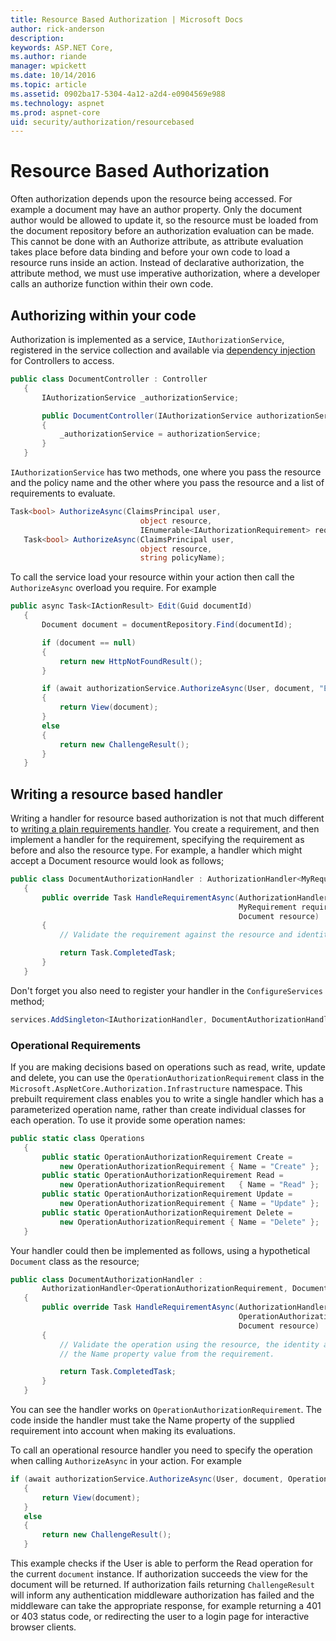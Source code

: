 ```yaml
---
title: Resource Based Authorization | Microsoft Docs
author: rick-anderson
description: 
keywords: ASP.NET Core,
ms.author: riande
manager: wpickett
ms.date: 10/14/2016
ms.topic: article
ms.assetid: 0902ba17-5304-4a12-a2d4-e0904569e988
ms.technology: aspnet
ms.prod: aspnet-core
uid: security/authorization/resourcebased
---
```

# Resource Based Authorization

<a name=security-authorization-resource-based></a>

Often authorization depends upon the resource being accessed. For example a document may have an author property. Only the document author would be allowed to update it, so the resource must be loaded from the document repository before an authorization evaluation can be made. This cannot be done with an Authorize attribute, as attribute evaluation takes place before data binding and before your own code to load a resource runs inside an action. Instead of declarative authorization, the attribute method, we must use imperative authorization, where a developer calls an authorize function within their own code.

## Authorizing within your code

Authorization is implemented as a service, `IAuthorizationService`, registered in the service collection and available via [dependency injection](../../fundamentals/dependency-injection.md#fundamentals-dependency-injection) for Controllers to access.

```csharp
public class DocumentController : Controller
   {
       IAuthorizationService _authorizationService;

       public DocumentController(IAuthorizationService authorizationService)
       {
           _authorizationService = authorizationService;
       }
   }
   ```

`IAuthorizationService` has two methods, one where you pass the resource and the policy name and the other where you pass the resource and a list of requirements to evaluate.

```csharp
Task<bool> AuthorizeAsync(ClaimsPrincipal user,
                             object resource,
                             IEnumerable<IAuthorizationRequirement> requirements);
   Task<bool> AuthorizeAsync(ClaimsPrincipal user,
                             object resource,
                             string policyName);
   ```

<a name=security-authorization-resource-based-imperative></a>

To call the service load your resource within your action then call the `AuthorizeAsync` overload you require. For example

```csharp
public async Task<IActionResult> Edit(Guid documentId)
   {
       Document document = documentRepository.Find(documentId);

       if (document == null)
       {
           return new HttpNotFoundResult();
       }

       if (await authorizationService.AuthorizeAsync(User, document, "EditPolicy"))
       {
           return View(document);
       }
       else
       {
           return new ChallengeResult();
       }
   }
   ```

## Writing a resource based handler

Writing a handler for resource based authorization is not that much different to [writing a plain requirements handler](policies.md#security-authorization-policies-based-authorization-handler). You create a requirement, and then implement a handler for the requirement, specifying the requirement as before and also the resource type. For example, a handler which might accept a Document resource would look as follows;

```csharp
public class DocumentAuthorizationHandler : AuthorizationHandler<MyRequirement, Document>
   {
       public override Task HandleRequirementAsync(AuthorizationHandlerContext context,
                                                   MyRequirement requirement,
                                                   Document resource)
       {
           // Validate the requirement against the resource and identity.

           return Task.CompletedTask;
       }
   }
   ```

Don't forget you also need to register your handler in the `ConfigureServices` method;

```csharp
services.AddSingleton<IAuthorizationHandler, DocumentAuthorizationHandler>();
   ```

### Operational Requirements

If you are making decisions based on operations such as read, write, update and delete, you can use the `OperationAuthorizationRequirement` class in the `Microsoft.AspNetCore.Authorization.Infrastructure` namespace. This prebuilt requirement class enables you to write a single handler which has a parameterized operation name, rather than create individual classes for each operation. To use it provide some operation names:

```csharp
public static class Operations
   {
       public static OperationAuthorizationRequirement Create =
           new OperationAuthorizationRequirement { Name = "Create" };
       public static OperationAuthorizationRequirement Read =
           new OperationAuthorizationRequirement   { Name = "Read" };
       public static OperationAuthorizationRequirement Update =
           new OperationAuthorizationRequirement { Name = "Update" };
       public static OperationAuthorizationRequirement Delete =
           new OperationAuthorizationRequirement { Name = "Delete" };
   }
   ```

Your handler could then be implemented as follows, using a hypothetical `Document` class as the resource;

```csharp
public class DocumentAuthorizationHandler :
       AuthorizationHandler<OperationAuthorizationRequirement, Document>
   {
       public override Task HandleRequirementAsync(AuthorizationHandlerContext context,
                                                   OperationAuthorizationRequirement requirement,
                                                   Document resource)
       {
           // Validate the operation using the resource, the identity and
           // the Name property value from the requirement.

           return Task.CompletedTask;
       }
   }
   ```

You can see the handler works on `OperationAuthorizationRequirement`. The code inside the handler must take the Name property of the supplied requirement into account when making its evaluations.

To call an operational resource handler you need to specify the operation when calling `AuthorizeAsync` in your action. For example

```csharp
if (await authorizationService.AuthorizeAsync(User, document, Operations.Read))
   {
       return View(document);
   }
   else
   {
       return new ChallengeResult();
   }
   ```

This example checks if the User is able to perform the Read operation for the current `document` instance. If authorization succeeds the view for the document will be returned. If authorization fails returning `ChallengeResult` will inform any authentication middleware authorization has failed and the middleware can take the appropriate response, for example returning a 401 or 403 status code, or redirecting the user to a login page for interactive browser clients.
